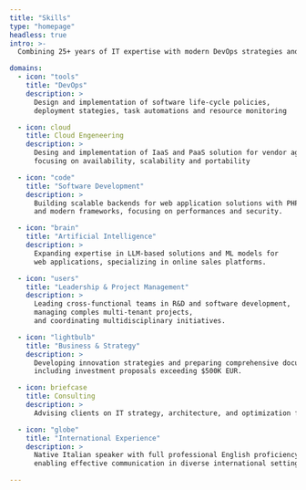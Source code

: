 ```yaml
---
title: "Skills"
type: "homepage"
headless: true
intro: >-
  Combining 25+ years of IT expertise with modern DevOps strategies and expanding into Cyber Security.

domains:
  - icon: "tools"
    title: "DevOps"
    description: >
      Design and implementation of software life-cycle policies, 
      deployment stategies, task automations and resource monitoring

  - icon: cloud
    title: Cloud Engeneering
    description: >
      Desing and implementation of IaaS and PaaS solution for vendor agnostic application and IoT devices control
      focusing on availability, scalability and portability

  - icon: "code"
    title: "Software Development"
    description: >
      Building scalable backends for web application solutions with PHP or Node 
      and modern frameworks, focusing on performances and security.

  - icon: "brain"
    title: "Artificial Intelligence"
    description: >
      Expanding expertise in LLM-based solutions and ML models for 
      web applications, specializing in online sales platforms.

  - icon: "users"
    title: "Leadership & Project Management"
    description: >
      Leading cross-functional teams in R&D and software development, 
      managing comples multi-tenant projects, 
      and coordinating multidisciplinary initiatives.

  - icon: "lightbulb"
    title: "Business & Strategy"
    description: >
      Developing innovation strategies and preparing comprehensive documentation for tech-driven solutions, 
      including investment proposals exceeding $500K EUR.

  - icon: briefcase
    title: Consulting
    description: >
      Advising clients on IT strategy, architecture, and optimization for scalable e-commerce solutions.

  - icon: "globe"
    title: "International Experience"
    description: >
      Native Italian speaker with full professional English proficiency, 
      enabling effective communication in diverse international settings.

---
```

